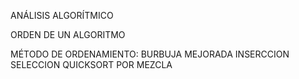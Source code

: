 ANÁLISIS ALGORÍTMICO

ORDEN DE UN ALGORITMO

MÉTODO DE ORDENAMIENTO:
BURBUJA MEJORADA
INSERCCION
SELECCION
QUICKSORT
POR MEZCLA

